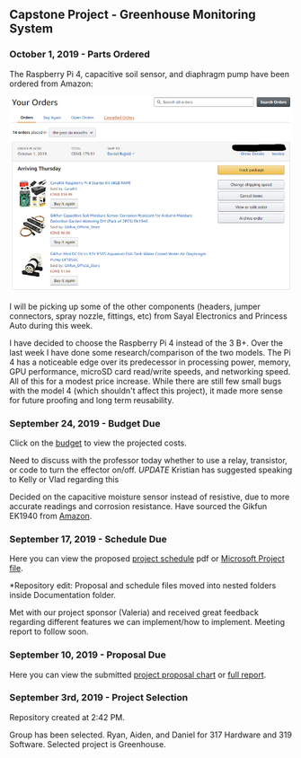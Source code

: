 Capstone Project - Greenhouse Monitoring System
-----------------------------------------------

### October 1, 2019 - Parts Ordered

The Raspberry Pi 4, capacitive soil sensor, and diaphragm pump have been ordered from Amazon:

![Image of order](https://github.com/DBoo92/317Hardware/blob/master/images/partsorder.png)

I will be picking up some of the other components (headers, jumper connectors, spray nozzle, fittings, etc) from Sayal Electronics and Princess Auto during this week.

I have decided to choose the Raspberry Pi 4 instead of the 3 B+. Over the last week I have done some research/comparison of the two models. The Pi 4 has a noticeable edge over its predecessor in processing power, memory, GPU performance, microSD card read/write speeds, and networking speed. All of this for a modest price increase. While there are still few small bugs with the model 4 (which shouldn't affect this project), it made more sense for future proofing and long term reusability.


### September 24, 2019 - Budget Due

Click on the [budget](https://github.com/DBoo92/317Hardware/blob/master/documentation/budget/GreenhouseBudget.pdf) to view the projected costs.

Need to discuss with the professor today whether to use a relay, transistor, or code to turn the effector on/off. *UPDATE* Kristian has suggested speaking to Kelly or Vlad regarding this

Decided on the capacitive moisture sensor instead of resistive, due to more accurate readings and corrosion resistance. Have sourced the Gikfun EK1940 from [Amazon](https://www.amazon.ca/Gikfun-Capacitive-Corrosion-Resistant-Detection/dp/B07H3P1NRM/ref=sr_1_1_sspa?keywords=capacitive+soil&qid=1569351693&sr=8-1-spons&psc=1&spLa=ZW5jcnlwdGVkUXVhbGlmaWVyPUEyNzJZWjNOOEFLM0E0JmVuY3J5cHRlZElkPUEwNjg0MjI4Ukg0RVgxWUdTMktNJmVuY3J5cHRlZEFkSWQ9QTA0MDYyODNFOUpQM0hWM1I3QVUmd2lkZ2V0TmFtZT1zcF9hdGYmYWN0aW9uPWNsaWNrUmVkaXJlY3QmZG9Ob3RMb2dDbGljaz10cnVl).


### September 17, 2019 - Schedule Due

Here you can view the proposed [project schedule](https://github.com/DBoo92/317Hardware/blob/master/documentation/schedule/Project1.pdf) pdf or [Microsoft Project file](https://github.com/DBoo92/317Hardware/blob/master/documentation/schedule/Project1.mpp).

*Repository edit: Proposal and schedule files moved into nested folders inside Documentation folder.

Met with our project sponsor (Valeria) and received great feedback regarding different features we can implement/how to implement. Meeting report to follow soon.


### September 10, 2019 - Proposal Due

Here you can view the submitted [project proposal chart](https://github.com/DBoo92/317Hardware/blob/master/documentation/proposal/ProposalContentStudentNameRev03.pdf) or [full report](https://github.com/DBoo92/317Hardware/blob/master/documentation/proposal/PDFMailer111.pdf).


### September 3rd, 2019 - Project Selection

Repository created at 2:42 PM.

Group has been selected. Ryan, Aiden, and Daniel for 317 Hardware and 319 Software.
Selected project is Greenhouse.
